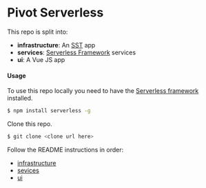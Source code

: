 # Pivot Serverless 

This repo is split into:

- **infrastructure**: An [SST](https://github.com/serverless-stack/serverless-stack) app
- **services**: [Serverless Framework](https://github.com/serverless/serverless) services
- **ui**: A Vue JS app

#### Usage

To use this repo locally you need to have the [Serverless framework](https://serverless.com) installed.

```bash
$ npm install serverless -g
```

Clone this repo.

```bash
$ git clone <clone url here>
```

Follow the README instructions in order:
- [infrastructure](./infrastructure/README.md)
- [sevices](./services/README.md)
- [ui](./ui/README.md)
